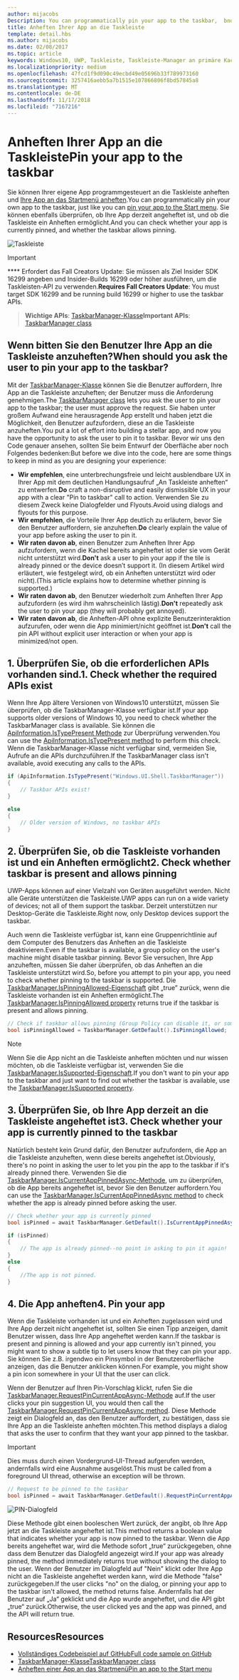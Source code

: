 ```yaml
---
author: mijacobs
Description: You can programmatically pin your app to the taskbar,  bnd you can check if it's currently pinned.
title: Anheften Ihrer App an die Taskleiste
template: detail.hbs
ms.author: mijacobs
ms.date: 02/08/2017
ms.topic: article
keywords: Windows10, UWP, Taskleiste, Taskleiste-Manager an primäre Kachel-Taskleiste anheften
ms.localizationpriority: medium
ms.openlocfilehash: 47fcd1f9d090c49ecbd49e05696b33f789973160
ms.sourcegitcommit: 3257416aebb5a7b1515e107866806f8bd57845a8
ms.translationtype: MT
ms.contentlocale: de-DE
ms.lasthandoff: 11/17/2018
ms.locfileid: "7167216"
---
```

# <a name="pin-your-app-to-the-taskbar"></a><span data-ttu-id="e97c9-103">Anheften Ihrer App an die Taskleiste</span><span class="sxs-lookup"><span data-stu-id="e97c9-103">Pin your app to the taskbar</span></span>

<span data-ttu-id="e97c9-104">Sie können Ihrer eigene App programmgesteuert an die Taskleiste anheften und [Ihre App an das Startmenü anheften](tiles-and-notifications/primary-tile-apis.md).</span><span class="sxs-lookup"><span data-stu-id="e97c9-104">You can programmatically pin your own app to the taskbar, just like you can [pin your app to the Start menu](tiles-and-notifications/primary-tile-apis.md).</span></span> <span data-ttu-id="e97c9-105">Sie können ebenfalls überprüfen, ob Ihre App derzeit angeheftet ist, und ob die Taskleiste ein Anheften ermöglicht.</span><span class="sxs-lookup"><span data-stu-id="e97c9-105">And you can check whether your app is currently pinned, and whether the taskbar allows pinning.</span></span> 

![Taskleiste](images/taskbar/taskbar.png)

> [!IMPORTANT]
> <span data-ttu-id="e97c9-107">\*\*\*\* Erfordert das Fall Creators Update: Sie müssen als Ziel Insider SDK 16299 angeben und Insider-Builds 16299 oder höher ausführen, um die Taskleisten-API zu verwenden.</span><span class="sxs-lookup"><span data-stu-id="e97c9-107">**Requires Fall Creators Update**: You must target SDK 16299 and be running build 16299 or higher to use the taskbar APIs.</span></span>

> <span data-ttu-id="e97c9-108">**Wichtige APIs**: [TaskbarManager-Klasse](https://docs.microsoft.com/uwp/api/windows.ui.shell.taskbarmanager)</span><span class="sxs-lookup"><span data-stu-id="e97c9-108">**Important APIs**: [TaskbarManager class](https://docs.microsoft.com/uwp/api/windows.ui.shell.taskbarmanager)</span></span> 


## <a name="when-should-you-ask-the-user-to-pin-your-app-to-the-taskbar"></a><span data-ttu-id="e97c9-109">Wenn bitten Sie den Benutzer Ihre App an die Taskleiste anzuheften?</span><span class="sxs-lookup"><span data-stu-id="e97c9-109">When should you ask the user to pin your app to the taskbar?</span></span> 

<span data-ttu-id="e97c9-110">Mit der [TaskbarManager-Klasse](https://docs.microsoft.com/uwp/api/windows.ui.shell.taskbarmanager) können Sie die Benutzer auffordern, Ihre App an die Taskleiste anzuheften; der Benutzer muss die Anforderung genehmigen.</span><span class="sxs-lookup"><span data-stu-id="e97c9-110">The [TaskbarManager class](https://docs.microsoft.com/uwp/api/windows.ui.shell.taskbarmanager) lets you ask the user to pin your app to the taskbar; the user must approve the request.</span></span> <span data-ttu-id="e97c9-111">Sie haben unter großem Aufwand eine herausragende App erstellt und haben jetzt die Möglichkeit, den Benutzer aufzufordern, diese an die Taskleiste anzuheften.</span><span class="sxs-lookup"><span data-stu-id="e97c9-111">You put a lot of effort into building a stellar app, and now you have the opportunity to ask the user to pin it to taskbar.</span></span> <span data-ttu-id="e97c9-112">Bevor wir uns den Code genauer ansehen, sollten Sie beim Entwurf der Oberfläche aber noch Folgendes bedenken:</span><span class="sxs-lookup"><span data-stu-id="e97c9-112">But before we dive into the code, here are some things to keep in mind as you are designing your experience:</span></span>

* <span data-ttu-id="e97c9-113">**Wir empfehlen**, eine unterbrechungsfreie und leicht ausblendbare UX in Ihrer App mit dem deutlichen Handlungsaufruf „An Taskleiste anheften“ zu entwerfen.</span><span class="sxs-lookup"><span data-stu-id="e97c9-113">**Do** craft a non-disruptive and easily dismissible UX in your app with a clear "Pin to taskbar" call to action.</span></span> <span data-ttu-id="e97c9-114">Verwenden Sie zu diesem Zweck keine Dialogfelder und Flyouts.</span><span class="sxs-lookup"><span data-stu-id="e97c9-114">Avoid using dialogs and flyouts for this purpose.</span></span> 
* <span data-ttu-id="e97c9-115">**Wir empfehlen**, die Vorteile Ihrer App deutlich zu erläutern, bevor Sie den Benutzer auffordern, sie anzuheften.</span><span class="sxs-lookup"><span data-stu-id="e97c9-115">**Do** clearly explain the value of your app before asking the user to pin it.</span></span>
* <span data-ttu-id="e97c9-116">**Wir raten davon ab**, einen Benutzer zum Anheften Ihrer App aufzufordern, wenn die Kachel bereits angeheftet ist oder sie vom Gerät nicht unterstützt wird.</span><span class="sxs-lookup"><span data-stu-id="e97c9-116">**Don't** ask a user to pin your app if the tile is already pinned or the device doesn’t support it.</span></span> <span data-ttu-id="e97c9-117">(In diesem Artikel wird erläutert, wie festgelegt wird, ob ein Anheften unterstützt wird oder nicht).</span><span class="sxs-lookup"><span data-stu-id="e97c9-117">(This article explains how to determine whether pinning is supported.)</span></span>
* <span data-ttu-id="e97c9-118">**Wir raten davon ab**, den Benutzer wiederholt zum Anheften Ihrer App aufzufordern (es wird ihm wahrscheinlich lästig).</span><span class="sxs-lookup"><span data-stu-id="e97c9-118">**Don't** repeatedly ask the user to pin your app (they will probably get annoyed).</span></span>
* <span data-ttu-id="e97c9-119">**Wir raten davon ab**, die Anheften-API ohne explizite Benutzerinteraktion aufzurufen, oder wenn die App minimiert/nicht geöffnet ist.</span><span class="sxs-lookup"><span data-stu-id="e97c9-119">**Don't** call the pin API without explicit user interaction or when your app is minimized/not open.</span></span>


## <a name="1-check-whether-the-required-apis-exist"></a><span data-ttu-id="e97c9-120">1. Überprüfen Sie, ob die erforderlichen APIs vorhanden sind.</span><span class="sxs-lookup"><span data-stu-id="e97c9-120">1. Check whether the required APIs exist</span></span>

<span data-ttu-id="e97c9-121">Wenn Ihre App ältere Versionen von Windows10 unterstützt, müssen Sie überprüfen, ob die TaskbarManager-Klasse verfügbar ist.</span><span class="sxs-lookup"><span data-stu-id="e97c9-121">If your app supports older versions of Windows 10, you need to check whether the TaskbarManager class is available.</span></span> <span data-ttu-id="e97c9-122">Sie können die [ApiInformation.IsTypePresent Methode](https://docs.microsoft.com/en-us/uwp/api/windows.foundation.metadata.apiinformation#Windows_Foundation_Metadata_ApiInformation_IsTypePresent_System_String_) zur Überprüfung verwenden.</span><span class="sxs-lookup"><span data-stu-id="e97c9-122">You can use the  [ApiInformation.IsTypePresent method](https://docs.microsoft.com/en-us/uwp/api/windows.foundation.metadata.apiinformation#Windows_Foundation_Metadata_ApiInformation_IsTypePresent_System_String_) to perform this check.</span></span> <span data-ttu-id="e97c9-123">Wenn die TaskbarManager-Klasse nicht verfügbar sind, vermeiden Sie, Aufrufe an die APIs durchzuführen.</span><span class="sxs-lookup"><span data-stu-id="e97c9-123">If the TaskbarManager class isn't available, avoid executing any calls to the APIs.</span></span>

```csharp
if (ApiInformation.IsTypePresent("Windows.UI.Shell.TaskbarManager"))
{
    // Taskbar APIs exist!
}

else
{
    // Older version of Windows, no taskbar APIs
}
```


## <a name="2-check-whether-taskbar-is-present-and-allows-pinning"></a><span data-ttu-id="e97c9-124">2. Überprüfen Sie, ob die Taskleiste vorhanden ist und ein Anheften ermöglicht</span><span class="sxs-lookup"><span data-stu-id="e97c9-124">2. Check whether taskbar is present and allows pinning</span></span>

<span data-ttu-id="e97c9-125">UWP-Apps können auf einer Vielzahl von Geräten ausgeführt werden. Nicht alle Geräte unterstützen die Taskleiste.</span><span class="sxs-lookup"><span data-stu-id="e97c9-125">UWP apps can run on a wide variety of devices; not all of them support the taskbar.</span></span> <span data-ttu-id="e97c9-126">Derzeit unterstützen nur Desktop-Geräte die Taskleiste.</span><span class="sxs-lookup"><span data-stu-id="e97c9-126">Right now, only Desktop devices support the taskbar.</span></span> 

<span data-ttu-id="e97c9-127">Auch wenn die Taskleiste verfügbar ist, kann eine Gruppenrichtlinie auf dem Computer des Benutzers das Anheften an die Taskleiste deaktivieren.</span><span class="sxs-lookup"><span data-stu-id="e97c9-127">Even if the taskbar is available, a group policy on the user's machine might disable taskbar pinning.</span></span> <span data-ttu-id="e97c9-128">Bevor Sie versuchen, Ihre App anzuheften, müssen Sie daher überprüfen, ob das Anheften an die Taskleiste unterstützt wird.</span><span class="sxs-lookup"><span data-stu-id="e97c9-128">So, before you attempt to pin your app, you need to check whether pinning to the taskbar is supported.</span></span> <span data-ttu-id="e97c9-129">Die [TaskbarManager.IsPinningAllowed-Eigenschaft](https://docs.microsoft.com/uwp/api/windows.ui.shell.taskbarmanager.IsPinningAllowed) gibt „true” zurück, wenn die Taskleiste vorhanden ist ein Anheften ermöglicht.</span><span class="sxs-lookup"><span data-stu-id="e97c9-129">The [TaskbarManager.IsPinningAllowed property](https://docs.microsoft.com/uwp/api/windows.ui.shell.taskbarmanager.IsPinningAllowed) returns true if the taskbar is present and allows pinning.</span></span> 

```csharp
// Check if taskbar allows pinning (Group Policy can disable it, or some device families don't have taskbar)
bool isPinningAllowed = TaskbarManager.GetDefault().IsPinningAllowed;
```

> [!NOTE]
> <span data-ttu-id="e97c9-130">Wenn Sie die App nicht an die Taskleiste anheften möchten und nur wissen möchten, ob die Taskleiste verfügbar ist, verwenden Sie die [TaskbarManager.IsSupported-Eigenschaft](https://docs.microsoft.com/uwp/api/windows.ui.shell.taskbarmanager.IsSupported).</span><span class="sxs-lookup"><span data-stu-id="e97c9-130">If you don't want to pin your app to the taskbar and just want to find out whether the taskbar is available, use the [TaskbarManager.IsSupported property](https://docs.microsoft.com/uwp/api/windows.ui.shell.taskbarmanager.IsSupported).</span></span>


## <a name="3-check-whether-your-app-is-currently-pinned-to-the-taskbar"></a><span data-ttu-id="e97c9-131">3. Überprüfen Sie, ob Ihre App derzeit an die Taskleiste angeheftet ist</span><span class="sxs-lookup"><span data-stu-id="e97c9-131">3. Check whether your app is currently pinned to the taskbar</span></span>

<span data-ttu-id="e97c9-132">Natürlich besteht kein Grund dafür, den Benutzer aufzufordern, die App an die Taskleiste anzuheften, wenn diese bereits angeheftet ist.</span><span class="sxs-lookup"><span data-stu-id="e97c9-132">Obviously, there's no point in asking the user to let you pin the app to the taskbar if it's already pinned there.</span></span> <span data-ttu-id="e97c9-133">Verwenden Sie die [TaskbarManager.IsCurrentAppPinnedAsync-Methode](https://docs.microsoft.com/uwp/api/windows.ui.shell.taskbarmanager.IsCurrentAppPinnedAsync), um zu überprüfen, ob die App bereits angeheftet ist, bevor Sie den Benutzer auffordern.</span><span class="sxs-lookup"><span data-stu-id="e97c9-133">You can use the [TaskbarManager.IsCurrentAppPinnedAsync method](https://docs.microsoft.com/uwp/api/windows.ui.shell.taskbarmanager.IsCurrentAppPinnedAsync) to check whether the app is already pinned before asking the user.</span></span>

```csharp
// Check whether your app is currently pinned
bool isPinned = await TaskbarManager.GetDefault().IsCurrentAppPinnedAsync();

if (isPinned)
{
    // The app is already pinned--no point in asking to pin it again!
}
else 
{
    //The app is not pinned. 
}
```


##  <a name="4-pin-your-app"></a><span data-ttu-id="e97c9-134">4. Die App anheften</span><span class="sxs-lookup"><span data-stu-id="e97c9-134">4. Pin your app</span></span>

<span data-ttu-id="e97c9-135">Wenn die Taskleiste vorhanden ist und ein Anheften zugelassen wird und Ihre App derzeit nicht angeheftet ist, sollten Sie einen Tipp anzeigen, damit Benutzer wissen, dass Ihre App angeheftet werden kann.</span><span class="sxs-lookup"><span data-stu-id="e97c9-135">If the taskbar is present and pinning is allowed and your app currently isn't pinned, you might want to show a subtle tip to let users know that they can pin your app.</span></span> <span data-ttu-id="e97c9-136">Sie können Sie z.B. irgendwo ein Pinsymbol in der Benutzeroberfläche anzeigen, das die Benutzer anklicken können.</span><span class="sxs-lookup"><span data-stu-id="e97c9-136">For example, you might show a pin icon somewhere in your UI that the user can click.</span></span> 

<span data-ttu-id="e97c9-137">Wenn der Benutzer auf Ihren Pin-Vorschlag klickt, rufen Sie die [TaskbarManager.RequestPinCurrentAppAsync-Methode](https://docs.microsoft.com/uwp/api/windows.ui.shell.taskbarmanager.RequestPinCurrentAppAsync) auf.</span><span class="sxs-lookup"><span data-stu-id="e97c9-137">If the user clicks your pin suggestion UI, you would then call the [TaskbarManager.RequestPinCurrentAppAsync method](https://docs.microsoft.com/uwp/api/windows.ui.shell.taskbarmanager.RequestPinCurrentAppAsync).</span></span> <span data-ttu-id="e97c9-138">Diese Methode zeigt ein Dialogfeld an, das den Benutzer auffordert, zu bestätigen, dass sie Ihre App an die Taskleiste anheften möchten.</span><span class="sxs-lookup"><span data-stu-id="e97c9-138">This method displays a dialog that asks the user to confirm that they want your app pinned to the taskbar.</span></span>

> [!IMPORTANT]
> <span data-ttu-id="e97c9-139">Dies muss durch einen Vordergrund-UI-Thread aufgerufen werden, andernfalls wird eine Ausnahme ausgelöst.</span><span class="sxs-lookup"><span data-stu-id="e97c9-139">This must be called from a foreground UI thread, otherwise an exception will be thrown.</span></span>

```csharp
// Request to be pinned to the taskbar
bool isPinned = await TaskbarManager.GetDefault().RequestPinCurrentAppAsync();
```

![PIN-Dialogfeld](images/taskbar/pin-dialog.png)

<span data-ttu-id="e97c9-141">Diese Methode gibt einen booleschen Wert zurück, der angibt, ob Ihre App jetzt an die Taskleiste angeheftet ist.</span><span class="sxs-lookup"><span data-stu-id="e97c9-141">This method returns a boolean value that indicates whether your app is now pinned to the taskbar.</span></span> <span data-ttu-id="e97c9-142">Wenn die App bereits angeheftet war, wird die Methode sofort „true“ zurückgegeben, ohne dass dem Benutzer das Dialogfeld angezeigt wird.</span><span class="sxs-lookup"><span data-stu-id="e97c9-142">If your app was already pinned, the method immediately returns true without showing the dialog to the user.</span></span> <span data-ttu-id="e97c9-143">Wenn der Benutzer im Dialogfeld auf "Nein" klickt oder Ihre App nicht an die Taskleiste angeheftet werden kann, wird die Methode "false" zurückgegeben.</span><span class="sxs-lookup"><span data-stu-id="e97c9-143">If the user clicks "no" on the dialog, or pinning your app to the taskbar isn't allowed, the method returns false.</span></span> <span data-ttu-id="e97c9-144">Andernfalls hat der Benutzer auf „Ja“ geklickt und die App wurde angeheftet, und die API gibt „true“ zurück.</span><span class="sxs-lookup"><span data-stu-id="e97c9-144">Otherwise, the user clicked yes and the app was pinned, and the API will return true.</span></span>


## <a name="resources"></a><span data-ttu-id="e97c9-145">Resources</span><span class="sxs-lookup"><span data-stu-id="e97c9-145">Resources</span></span>

* [<span data-ttu-id="e97c9-146">Vollständiges Codebeispiel auf GitHub</span><span class="sxs-lookup"><span data-stu-id="e97c9-146">Full code sample on GitHub</span></span>](https://github.com/WindowsNotifications/quickstart-pin-to-taskbar)
* [<span data-ttu-id="e97c9-147">TaskbarManager-Klasse</span><span class="sxs-lookup"><span data-stu-id="e97c9-147">TaskbarManager class</span></span>](https://docs.microsoft.com/uwp/api/windows.ui.shell.taskbarmanager)
* [<span data-ttu-id="e97c9-148">Anheften einer App an das Startmenü</span><span class="sxs-lookup"><span data-stu-id="e97c9-148">Pin an app to the Start menu</span></span>](tiles-and-notifications/primary-tile-apis.md)